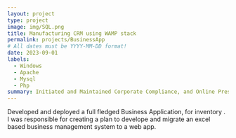 ```yaml
---
layout: project
type: project
image: img/SQL.png
title: Manufacturing CRM using WAMP stack 
permalink: projects/BusinessApp
# All dates must be YYYY-MM-DD format!
date: 2023-09-01
labels:
  - Windows
  - Apache
  - Mysql
  - Php
summary: Initiated and Maintained Corporate Compliance, and Online Presence.
---
```

Developed and deployed a full fledged Business Application, for inventory . I was responsible for creating a plan to develope and migrate an excel based business management system to a web app. 


